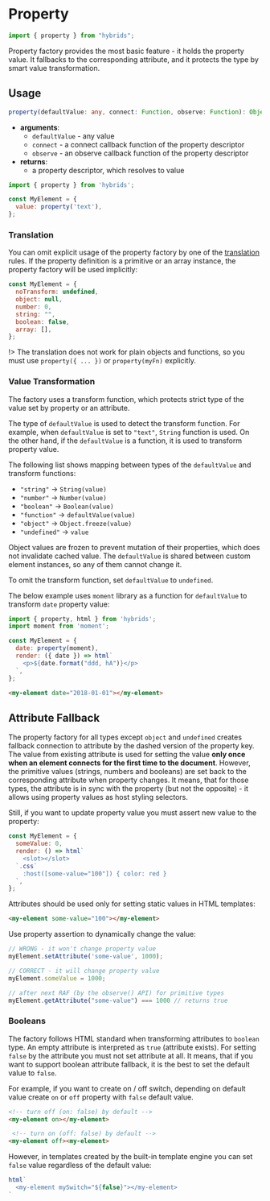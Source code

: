 # Property

```javascript
import { property } from "hybrids";
```

Property factory provides the most basic feature - it holds the property value. It fallbacks to the corresponding attribute, and it protects the type by smart value transformation.

## Usage

```typescript
property(defaultValue: any, connect: Function, observe: Function): Object
```

* **arguments**:
  * `defaultValue` - any value
  * `connect` - a connect callback function of the property descriptor
  * `observe` - an observe callback function of the property descriptor
* **returns**:
  * a property descriptor, which resolves to value

```javascript
import { property } from 'hybrids';

const MyElement = {
  value: property('text'),
};
```

### Translation

You can omit explicit usage of the property factory by one of the [translation](../getting-started/concepts.md#translation) rules. If the property definition is a primitive or an array instance, the property factory will be used implicitly:

```javascript
const MyElement = {
  noTransform: undefined,
  object: null,
  number: 0,
  string: "",
  boolean: false,
  array: [],
};
```

!> The translation does not work for plain objects and functions, so you must use `property({ ... })` or `property(myFn)` explicitly.

### Value Transformation

The factory uses a transform function, which protects strict type of the value set by property or an attribute.

The type of `defaultValue` is used to detect the transform function. For example, when `defaultValue` is set to `"text"`, `String` function is used. On the other hand, if the `defaultValue` is a function, it is used to transform property value.

The following list shows mapping between types of the `defaultValue` and transform functions:

* `"string"` -> `String(value)`
* `"number"` -> `Number(value)`
* `"boolean"` -> `Boolean(value)`
* `"function"` -> `defaultValue(value)`
* `"object"` -> `Object.freeze(value)`
* `"undefined"` -> `value`

Object values are frozen to prevent mutation of their properties, which does not invalidate cached value. The `defaultValue` is shared between custom element instances, so any of them cannot change it.

To omit the transform function, set `defaultValue` to `undefined`.

The below example uses `moment` library as a function for `defaultValue` to transform `date` property value:

```javascript
import { property, html } from 'hybrids';
import moment from 'moment';

const MyElement = {
  date: property(moment),
  render: ({ date }) => html`
    <p>${date.format("ddd, hA")}</p>
  `,
};
```

```html
<my-element date="2018-01-01"></my-element>
```

## Attribute Fallback

The property factory for all types except `object` and `undefined` creates fallback connection to attribute by the dashed version of the property key. The value from existing attribute is used for setting the value **only once when an element connects for the first time to the document**. However, the primitive values (strings, numbers and booleans) are set back to the corresponding attribute when property changes. It means, that for those types, the attribute is in sync with the property (but not the opposite) - it allows using property values as host styling selectors.

Still, if you want to update property value you must assert new value to the property:

```javascript
const MyElement = {
  someValue: 0,
  render: () => html`
    <slot></slot>
  `.css`
    :host([some-value="100"]) { color: red }
  `,
};
```

Attributes should be used only for setting static values in HTML templates:

```html
<my-element some-value="100"></my-element>
```

Use property assertion to dynamically change the value:

```javascript
// WRONG - it won't change property value
myElement.setAttribute('some-value', 1000);

// CORRECT - it will change property value
myElement.someValue = 1000;

// after next RAF (by the observe() API) for primitive types
myElement.getAttribute("some-value") === 1000 // returns true
```

### Booleans

The factory follows HTML standard when transforming attributes to `boolean` type. An empty attribute is interpreted as `true` (attribute exists). For setting `false` by the attribute you must not set attribute at all. It means, that if you want to support boolean attribute fallback, it is the best to set the default value to `false`.

For example, if you want to create on / off switch, depending on default value create `on` or `off` property with `false` default value.

```html
<!-- turn off (on: false) by default -->
<my-element on></my-element>

 <!-- turn on (off: false) by default -->
<my-element off><my-element>
```

However, in templates created by the built-in template engine you can set `false` value regardless of the default value:

```javascript
html`
  <my-element mySwitch="${false}"></my-element>
`
```
